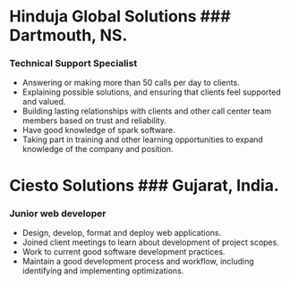 # Hinduja Global Solutions ### Dartmouth, NS.
### Technical Support Specialist
- Answering or making more than 50 calls per day to clients.
- Explaining possible solutions, and ensuring that clients feel
supported and valued.
- Building lasting relationships with clients and other call center
team members based on trust and reliability.
- Have good knowledge of spark software.
- Taking part in training and other learning opportunities to expand
knowledge of the company and position.

# Ciesto Solutions ### Gujarat, India.
### Junior web developer
- Design, develop, format and deploy web applications.
- Joined client meetings to learn about development of project
scopes.
- Work to current good software development practices.
- Maintain a good development process and workflow, including
identifying and implementing optimizations.

